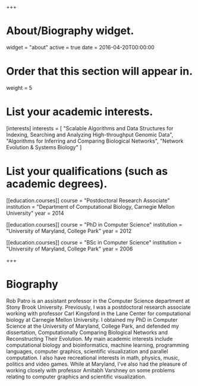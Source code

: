 +++
# About/Biography widget.
widget = "about"
active = true
date = 2016-04-20T00:00:00

# Order that this section will appear in.
weight = 5

# List your academic interests.
[interests]
  interests = [
   "Scalable Algorithms and Data Structures for Indexing, Searching and Analyzing High-throughput Genomic Data",
   "Algorithms for Inferring and Comparing Biological Networks",
   "Network Evolution & Systems Biology"
  ]

# List your qualifications (such as academic degrees).
[[education.courses]]
  course = "Postdoctoral Research Associate"
  institution = "Department of Computational Biology, Carnegie Mellon University"
  year = 2014
  
[[education.courses]]
  course = "PhD in Computer Science"
  institution = "University of Maryland, College Park"
  year = 2012

[[education.courses]]
  course = "BSc in Computer Science"
  institution = "University of Maryland, College Park"
  year = 2006
 
+++

# Biography

Rob Patro is an assistant professor in the Computer Science department at Stony Brook University. Previously, I was a postdoctoral research associate working with professor Carl Kingsford in the Lane Center for computational biology at Carnegie Mellon University. I obtained my PhD in Computer Science at the University of Maryland, College Park, and defended my dissertation, Computationally Comparing Biological Networks and Reconstructing Their Evolution. My main academic interests include computational biology and bioinformatics, machine learning, programming languages, computer graphics, scientific visualization and parallel computation. I also have recreational interests in math, physics, music, politics and video games. While at Maryland, I've also had the pleasure of working closely with professor Amitabh Varshney on some problems relating to computer graphics and scientific visualization.
